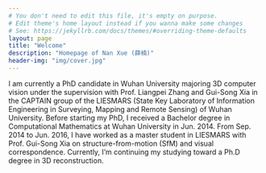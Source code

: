 ```yaml
---
# You don't need to edit this file, it's empty on purpose.
# Edit theme's home layout instead if you wanna make some changes
# See: https://jekyllrb.com/docs/themes/#overriding-theme-defaults
layout: page
title: "Welcome"
description: "Homepage of Nan Xue (薛楠)"
header-img: "img/cover.jpg"
---
```

I am currently a PhD candidate in Wuhan University majoring 3D computer vision under the supervision with Prof. Liangpei Zhang and Gui-Song Xia in the CAPTAIN group of the LIESMARS (State Key Laboratory of Information Engineering in Surveying, Mapping and Remote Sensing) of Wuhan University. Before starting my PhD, I received a Bachelor degree in Computational Mathematics at Wuhan University in Jun. 2014. From Sep. 2014 to Jun. 2016, I have worked as a master student in LIESMARS with Prof. Gui-Song Xia on structure-from-motion (SfM) and visual correspondence. Currently, I’m continuing my studying toward a Ph.D degree in 3D reconstruction.


